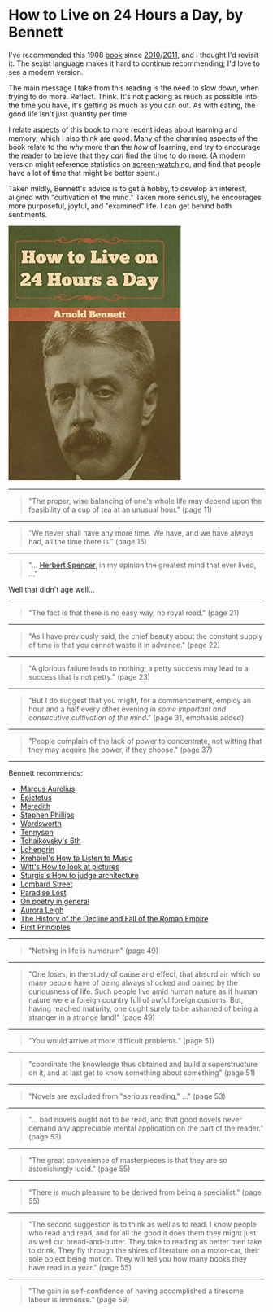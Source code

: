 # How to Live on 24 Hours a Day, by Bennett

I've recommended this 1908 [book][] since [2010][]/[2011][], and I
thought I'd revisit it. The sexist language makes it hard to continue
recommending; I'd love to see a modern version.

[book]: https://en.wikipedia.org/wiki/How_to_Live_on_24_Hours_a_Day
[2010]: /2010/07/31/thoughts-on-tinkering-toward-utopia/
[2011]: /20160320-books_for_professionals/

The main message I take from this reading is the need to slow down,
when trying to do more. Reflect. Think. It's not packing as much as
possible into the time you have, it's getting as much as you can out.
As with eating, the good life isn't just quantity per time.

I relate aspects of this book to more recent [ideas][] about
[learning][] and memory, which I also think are good. Many of the
charming aspects of the book relate to the _why_ more than the _how_
of learning, and try to encourage the reader to believe that they
_can_ find the time to do more. (A modern version might reference
statistics on [screen-watching][], and find that people have a lot of
time that might be better spent.)

[ideas]: https://vasilishynkarenka.com/learning/
[learning]: https://www.coursera.org/learn/learning-how-to-learn
[screen-watching]: https://www.marketwatch.com/story/people-are-spending-most-of-their-waking-hours-staring-at-screens-2018-08-01

Taken mildly, Bennett's advice is to get a hobby, to develop an
interest, aligned with "cultivation of the mind." Taken more
seriously, he encourages more purposeful, joyful, and "examined" life.
I can get behind both sentiments.

![cover](cover.jpg)


---

> "The proper, wise balancing of one's whole life may depend upon the
> feasibility of a cup of tea at an unusual hour." (page 11)


---

> "We never shall have any more time. We have, and we have always had,
> all the time there is." (page 15)


---

> "... [Herbert Spencer][], in my opinion the greatest mind that ever
> lived, ..."

[Herbert Spencer]: https://en.wikipedia.org/wiki/Herbert_Spencer

Well that didn't age well...


---

> "The fact is that there is no easy way, no royal road." (page 21)


---

> "As I have previously said, the chief beauty about the constant
> supply of time is that you cannot waste it in advance." (page 22)


---

> "A glorious failure leads to nothing; a petty success may lead to a
> success that is not petty." (page 23)


---

> "But I do suggest that you might, for a commencement, employ an hour
> and a half every other evening in _some important and consecutive
> cultivation of the mind_." (page 31, emphasis added)


---

> "People complain of the lack of power to concentrate, not witting
> that they may acquire the power, if they choose." (page 37)


---

Bennett recommends:

 * [Marcus Aurelius](https://en.wikipedia.org/wiki/Marcus_Aurelius)
 * [Epictetus](https://en.wikipedia.org/wiki/Epictetus)
 * [Meredith](https://en.wikipedia.org/wiki/George_Meredith)
 * [Stephen Phillips](https://en.wikipedia.org/wiki/Stephen_Phillips)
 * [Wordsworth](https://en.wikipedia.org/wiki/William_Wordsworth)
 * [Tennyson](https://en.wikipedia.org/wiki/Alfred,_Lord_Tennyson)
 * [Tchaikovsky's 6th](https://en.wikipedia.org/wiki/Symphony_No._6_(Tchaikovsky))
 * [Lohengrin](https://en.wikipedia.org/wiki/Lohengrin_(opera))
 * [Krehbiel's How to Listen to Music](http://www.gutenberg.org/ebooks/17474)
 * [Witt's How to look at pictures](https://archive.org/details/cu31924008665071)
 * [Sturgis's How to judge architecture](http://www.gutenberg.org/ebooks/47937)
 * [Lombard Street](https://en.wikipedia.org/wiki/Lombard_Street:_A_Description_of_the_Money_Market)
 * [Paradise Lost](https://en.wikipedia.org/wiki/Paradise_Lost)
 * [On poetry in general](https://resources.saylor.org/wwwresources/archived/site/wp-content/uploads/2012/08/ENGL404-Hazlitt-On-Poetry-In-General.pdf)
 * [Aurora Leigh](https://en.wikipedia.org/wiki/Aurora_Leigh)
 * [The History of the Decline and Fall of the Roman Empire](https://en.wikipedia.org/wiki/The_History_of_the_Decline_and_Fall_of_the_Roman_Empire)
 * [First Principles](http://www.gutenberg.org/ebooks/55046)

---

> "Nothing in life is humdrum" (page 49)


---

> "One loses, in the study of cause and effect, that absurd air which
> so many people have of being always shocked and pained by the
> curiousness of life. Such people live amid human nature as if human
> nature were a foreign country full of awful foreign customs. But,
> having reached maturity, one ought surely to be ashamed of being a
> stranger in a strange land!" (page 49)


---

> "You would arrive at more difficult problems." (page 51)


---

> "coordinate the knowledge thus obtained and build a superstructure
> on it, and at last get to know something about something" (page 51)


---

> "Novels are excluded from "serious reading," ..." (page 53)


---

> "... bad novels ought not to be read, and that good novels never
> demand any appreciable mental application on the part of the
> reader." (page 53)


---

> "The great convenience of masterpieces is that they are so
> astonishingly lucid." (page 55)


---

> "There is much pleasure to be derived from being a specialist."
> (page 55)


---

> "The second suggestion is to think as well as to read. I know people
> who read and read, and for all the good it does them they might just
> as well cut bread-and-butter. They take to reading as better men
> take to drink. They fly through the shires of literature on a
> motor-car, their sole object being motion. They will tell you how
> many books they have read in a year." (page 55)


---

> "The gain in self-confidence of having accomplished a tiresome
> labour is immense." (page 59)
